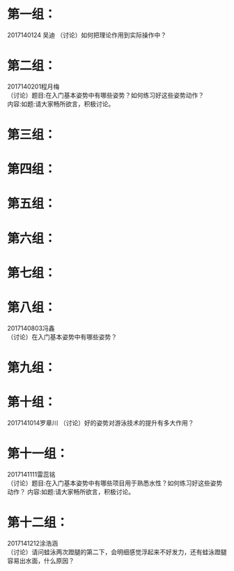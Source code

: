 # 第一组：  
2017140124 吴迪
（讨论）如何把理论作用到实际操作中？
# 第二组：
2017140201程月梅  
（讨论）题目:在入门基本姿势中有哪些姿势？如何练习好这些姿势动作？  
内容:如题:请大家畅所欲言，积极讨论。
# 第三组：
# 第四组：
# 第五组：
# 第六组：
# 第七组：
# 第八组：
2017140803冯鑫  
（讨论）在入门基本姿势中有哪些姿势？  

# 第九组：
# 第十组：
2017141014罗章川
（讨论）好的姿势对游泳技术的提升有多大作用？
# 第十一组：
2017141111雷蕊铭  
（讨论）题目:在入门基本姿势中有哪些项目用于熟悉水性？如何练习好这些姿势动作？
内容:如题:请大家畅所欲言，积极讨论。
# 第十二组：
2017141212涂浩涵  
（讨论）请问蛙泳两次蹬腿的第二下，会明细感觉浮起来不好发力，还有蛙泳蹬腿容易出水面，什么原因？
